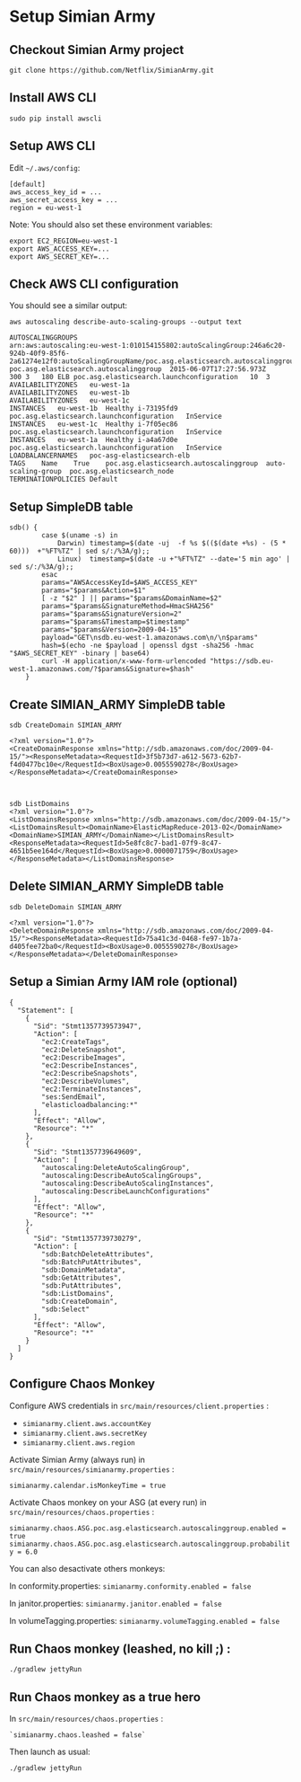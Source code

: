 Setup Simian Army
=================

Checkout Simian Army project
----------------------------

    git clone https://github.com/Netflix/SimianArmy.git


Install AWS CLI
---------------

    sudo pip install awscli


Setup AWS CLI
-------------

Edit `~/.aws/config`:

    [default]
    aws_access_key_id = ...
    aws_secret_access_key = ...
    region = eu-west-1

Note: You should also set these environment variables:

    export EC2_REGION=eu-west-1
    export AWS_ACCESS_KEY=...
    export AWS_SECRET_KEY=...


Check AWS CLI configuration
---------------------------

You should see a similar output:

    aws autoscaling describe-auto-scaling-groups --output text

    AUTOSCALINGGROUPS
    arn:aws:autoscaling:eu-west-1:010154155802:autoScalingGroup:246a6c20-924b-40f9-85f6-2a61274e12f0:autoScalingGroupName/poc.asg.elasticsearch.autoscalinggroup	poc.asg.elasticsearch.autoscalinggroup	2015-06-07T17:27:56.973Z	300	3	180	ELB	poc.asg.elasticsearch.launchconfiguration	10	3
    AVAILABILITYZONES	eu-west-1a
    AVAILABILITYZONES	eu-west-1b
    AVAILABILITYZONES	eu-west-1c
    INSTANCES	eu-west-1b	Healthy	i-73195fd9	poc.asg.elasticsearch.launchconfiguration	InService
    INSTANCES	eu-west-1c	Healthy	i-7f05ec86	poc.asg.elasticsearch.launchconfiguration	InService
    INSTANCES	eu-west-1a	Healthy	i-a4a67d0e	poc.asg.elasticsearch.launchconfiguration	InService
    LOADBALANCERNAMES	poc-asg-elasticsearch-elb
    TAGS	Name	True	poc.asg.elasticsearch.autoscalinggroup	auto-scaling-group	poc.asg.elasticsearch_node
    TERMINATIONPOLICIES	Default


Setup SimpleDB table
--------------------

    sdb() {
            case $(uname -s) in
                Darwin) timestamp=$(date -uj  -f %s $(($(date +%s) - (5 * 60)))  +"%FT%TZ" | sed s/:/%3A/g);;
                Linux)  timestamp=$(date -u +"%FT%TZ" --date='5 min ago' | sed s/:/%3A/g);;
            esac
            params="AWSAccessKeyId=$AWS_ACCESS_KEY"
            params="$params&Action=$1"
            [ -z "$2" ] || params="$params&DomainName=$2"
            params="$params&SignatureMethod=HmacSHA256"
            params="$params&SignatureVersion=2"
            params="$params&Timestamp=$timestamp"
            params="$params&Version=2009-04-15"
            payload="GET\nsdb.eu-west-1.amazonaws.com\n/\n$params"
            hash=$(echo -ne $payload | openssl dgst -sha256 -hmac "$AWS_SECRET_KEY" -binary | base64)
            curl -H application/x-www-form-urlencoded "https://sdb.eu-west-1.amazonaws.com/?$params&Signature=$hash"
        }


Create SIMIAN_ARMY SimpleDB table
---------------------------------

    sdb CreateDomain SIMIAN_ARMY

    <?xml version="1.0"?>
    <CreateDomainResponse xmlns="http://sdb.amazonaws.com/doc/2009-04-15/"><ResponseMetadata><RequestId>3f5b73d7-a612-5673-62b7-f4d0477bc10e</RequestId><BoxUsage>0.0055590278</BoxUsage></ResponseMetadata></CreateDomainResponse>



    sdb ListDomains
    <?xml version="1.0"?>
    <ListDomainsResponse xmlns="http://sdb.amazonaws.com/doc/2009-04-15/"><ListDomainsResult><DomainName>ElasticMapReduce-2013-02</DomainName><DomainName>SIMIAN_ARMY</DomainName></ListDomainsResult><ResponseMetadata><RequestId>5e8fc8c7-bad1-07f9-8c47-4651b5ee164d</RequestId><BoxUsage>0.0000071759</BoxUsage></ResponseMetadata></ListDomainsResponse>


Delete SIMIAN_ARMY SimpleDB table
---------------------------------

    sdb DeleteDomain SIMIAN_ARMY

    <?xml version="1.0"?>
    <DeleteDomainResponse xmlns="http://sdb.amazonaws.com/doc/2009-04-15/"><ResponseMetadata><RequestId>75a41c3d-0468-fe97-1b7a-d405fee72ba0</RequestId><BoxUsage>0.0055590278</BoxUsage></ResponseMetadata></DeleteDomainResponse>


Setup a Simian Army IAM role (optional)
---------------------------------------

    {
      "Statement": [
        {
          "Sid": "Stmt1357739573947",
          "Action": [
            "ec2:CreateTags",
            "ec2:DeleteSnapshot",
            "ec2:DescribeImages",
            "ec2:DescribeInstances",
            "ec2:DescribeSnapshots",
            "ec2:DescribeVolumes",
            "ec2:TerminateInstances",
            "ses:SendEmail",
            "elasticloadbalancing:*"  
          ],
          "Effect": "Allow",
          "Resource": "*"
        },
        {
          "Sid": "Stmt1357739649609",
          "Action": [
            "autoscaling:DeleteAutoScalingGroup",
            "autoscaling:DescribeAutoScalingGroups",
            "autoscaling:DescribeAutoScalingInstances",
            "autoscaling:DescribeLaunchConfigurations"
          ],
          "Effect": "Allow",
          "Resource": "*"
        },
        {
          "Sid": "Stmt1357739730279",
          "Action": [
            "sdb:BatchDeleteAttributes",
            "sdb:BatchPutAttributes",
            "sdb:DomainMetadata",
            "sdb:GetAttributes",
            "sdb:PutAttributes",
            "sdb:ListDomains",
            "sdb:CreateDomain",
            "sdb:Select"
          ],
          "Effect": "Allow",
          "Resource": "*"
        }
      ]
    }


Configure Chaos Monkey
----------------------

Configure AWS credentials in `src/main/resources/client.properties` :

* `simianarmy.client.aws.accountKey`
* `simianarmy.client.aws.secretKey`
* `simianarmy.client.aws.region`


Activate Simian Army (always run) in `src/main/resources/simianarmy.properties` :

`simianarmy.calendar.isMonkeyTime = true`


Activate Chaos monkey on your ASG (at every run) in `src/main/resources/chaos.properties` :

`simianarmy.chaos.ASG.poc.asg.elasticsearch.autoscalinggroup.enabled = true`
`simianarmy.chaos.ASG.poc.asg.elasticsearch.autoscalinggroup.probability = 6.0`


You can also desactivate others monkeys:

In conformity.properties:
`simianarmy.conformity.enabled = false`

In janitor.properties:
`simianarmy.janitor.enabled = false`

In volumeTagging.properties:
`simianarmy.volumeTagging.enabled = false`


Run Chaos monkey (leashed, no kill ;) :
----------------------------------------

    ./gradlew jettyRun


Run Chaos monkey as a true hero
-------------------------------

In `src/main/resources/chaos.properties` :

    `simianarmy.chaos.leashed = false`


Then launch as usual:

    ./gradlew jettyRun
